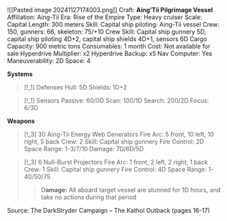 ![[Pasted image 20241127174003.png]]
Craft: **Aing’Tii Pilgrimage Vessel**
Affiliation: Aing-Tii
Era: Rise of the Empire
Type: Heavy cruiser
Scale: Capital
Length: 300 meters
Skill: Capital ship piloting: Aing-Tii vessel
Crew: 150, gunners: 66, skeleton: 75/+10
Crew Skill: Capital ship gunnery 5D, capital ship piloting 4D+2, capital ship shields 4D+1, sensors 6D
Cargo Capacity: 900 metric tons
Consumables: 1 month
Cost: Not available for sale
Hyperdrive Multiplier: x2
Hyperdrive Backup: x5
Nav Computer: Yes
Maneuverability: 2D
Space: 4

**Systems**
> [!_1] Defenses
> Hull: 5D
> Shields: 1D+2

> [!_1] Sensors
> Passive: 60/0D
> Scan: 100/1D
> Search: 200/2D
> Focus: 6/3D

**Weapons**
> [!_3] 30 Aing-Tii Energy Web Generators
> Fire Arc: 5 front, 10 left, 10 right, 5 back
> Crew: 2
> Skill: Capital ship gunnery
> Fire Control: 2D
> Space Range: 1-3/7/10
> Damage: 7D/6D/5D

> [!_3] 6 Null-Burst Projectors
> Fire Arc: 1 front, 2 left, 2 right, 1 back
> Crew: 1
> Skill: Capital ship gunnery
> Fire Control: 4D
> Space Range: 1-40/50/75
> > D**amage:** All aboard target vessel are stunned for 1D hours, and take no actions during that period


Source: The DarkStryder Campaign – The Kathol Outback (pages 16-17)